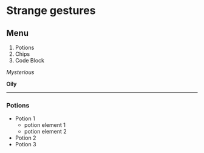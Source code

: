 # Strange gestures

## Menu

1. Potions
6. Chips
2. Code Block

*Mysterious*

**Oily**

---
### Potions
* Potion 1
    * potion element 1
    * potion element 2
* Potion 2
* Potion 3
